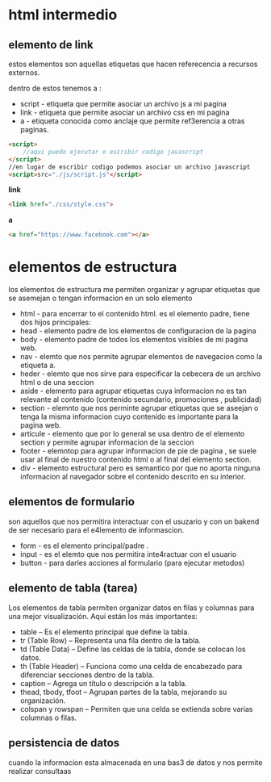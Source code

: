# html intermedio

## elemento de link
estos elementos son aquellas etiquetas que hacen referecencia a recursos externos.

dentro de estos tenemos a :
- script - etiqueta que permite asociar un archivo js a mi pagina
- link - etiqueta que permite asociar un archivo css en mi pagina
- a - etiqueta conocida como anclaje que permite ref3erencia a otras paginas.
  

``` html
<script>
    //aqui puedo ejecutar o escribir codigo javascript
</script>
//en lugar de escribir codigo podemos asociar un archivo javascript
<script>src="./js/script.js"</script>
```

**link**
```html
<link href="./css/style.css">
```

**a**
```html
<a href="https://www.facebook.com"></a>
```
# elementos de estructura
los elementos de estructura me permiten organizar y agrupar etiquetas que se asemejan o tengan informacion en un solo elemento 
- html - para encerrar to el contenido html. es el elemento padre, tiene dos hijos principales:
- head - elemento padre de los elementos de configuracion de la pagina
- body - elemento padre de todos los elementos visibles de mi pagina web.
- nav - elemto que nos permite agrupar elementos de navegacion como la etiqueta a.
- heder - elemto que nos sirve para especificar la cebecera de un archivo html o de una seccion
- aside - elemento para agrupar etiquetas cuya informacion no es tan relevante al contenido (contenido secundario, promociones , publicidad)
- section - elemnto que nos perminte agrupar etiquetas que se aseejan o tenga la misma informacion cuyo contenido es importante para la pagina web.
- articule - elemento que por lo general se usa dentro de el elemento section y permite agrupar informacion de la seccion
- footer - elemntop para agrupar informacion de pie de pagina , se suele usar al final de nuestro contenido html o al final del elemento section.
- div - elemento estructural pero es semantico por que no aporta ninguna informacion al navegador sobre el contenido descrito en su interior.
 ## elementos de  formulario
 son aquellos que nos permitira interactuar con el usuzario y con un bakend de ser necesario para el e4lemento de informascion.
 - form - es el elemento principal/padre .
 - input - es el elemto que nos permitira inte4ractuar con el usuario
 - button - para darles acciones al formulario (para ejecutar metodos)
 ## elemento de tabla (tarea)
 Los elementos de tabla permiten organizar datos en filas y columnas para una mejor visualización. Aquí están los más importantes:
- table – Es el elemento principal que define la tabla.
- tr (Table Row) – Representa una fila dentro de la tabla.
- td (Table Data) – Define las celdas de la tabla, donde se colocan los datos.
- th (Table Header) – Funciona como una celda de encabezado para diferenciar secciones dentro de la tabla.
- caption – Agrega un título o descripción a la tabla.
- thead, tbody, tfoot – Agrupan partes de la tabla, mejorando su organización.
- colspan y rowspan – Permiten que una celda se extienda sobre varias columnas o filas.
## persistencia de datos
 cuando la informacion esta almacenada en una bas3 de datos y nos permite realizar consultaas
